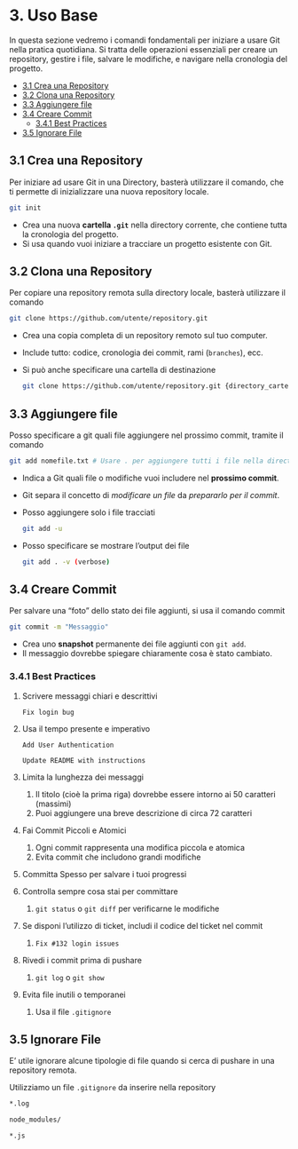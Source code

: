# 3. Uso Base

In questa sezione vedremo i comandi fondamentali per iniziare a usare Git nella pratica quotidiana. Si tratta delle operazioni essenziali per creare un repository, gestire i file, salvare le modifiche, e navigare nella cronologia del progetto.


- [3.1 Crea una Repository](#31-crea-una-repository)
- [3.2 Clona una Repository](#32-clona-una-repository)
- [3.3 Aggiungere file](#33-aggiungere-file)
- [3.4 Creare Commit](#34-creare-commit)
  - [3.4.1 Best Practices](#341-best-practices)
- [3.5 Ignorare File](#35-ignorare-file)


## 3.1 Crea una Repository

Per iniziare ad usare Git in una Directory, basterà utilizzare il comando, che ti permette di inizializzare una nuova repository locale.

```bash
git init
```

- Crea una nuova **cartella `.git`** nella directory corrente, che contiene tutta la cronologia del progetto.
- Si usa quando vuoi iniziare a tracciare un progetto esistente con Git.



## 3.2 Clona una Repository

Per copiare una repository remota sulla directory locale, basterà utilizzare il comando 

```bash
git clone https://github.com/utente/repository.git
```

- Crea una copia completa di un repository remoto sul tuo computer.
- Include tutto: codice, cronologia dei commit, rami (`branches`), ecc.
- Si può anche specificare una cartella di destinazione
    
    ```bash
    git clone https://github.com/utente/repository.git {directory_cartella}
    ```
    

## 3.3 Aggiungere file

Posso specificare a git quali file aggiungere nel prossimo commit, tramite il comando 

```bash
git add nomefile.txt # Usare . per aggiungere tutti i file nella directory
```

- Indica a Git quali file o modifiche vuoi includere nel **prossimo commit**.
- Git separa il concetto di *modificare un file* da *prepararlo per il commit*.
- Posso aggiungere solo i file tracciati
    
    ```bash
    git add -u
    ```
    
- Posso specificare se mostrare l’output dei file
    
    ```bash
    git add . -v (verbose)
    ```
    


## 3.4 Creare Commit

Per salvare una “foto” dello stato dei file aggiunti, si usa il comando commit

```bash
git commit -m "Messaggio"
```

- Crea uno **snapshot** permanente dei file aggiunti con `git add`.
- Il messaggio dovrebbe spiegare chiaramente cosa è stato cambiato.

### 3.4.1 Best Practices

1. Scrivere messaggi chiari e descrittivi 
    
    `Fix login bug` 
    
2. Usa il tempo presente e imperativo
    
    `Add User Authentication` 
    
    `Update README with instructions`
    
3. Limita la lunghezza dei messaggi 
    1. Il titolo (cioè la prima riga) dovrebbe essere intorno ai 50 caratteri (massimi)
    2. Puoi aggiungere una breve descrizione di circa 72 caratteri
4. Fai Commit Piccoli e Atomici
    1. Ogni commit rappresenta una modifica piccola e atomica
    2. Evita commit che includono grandi modifiche
5. Committa Spesso per salvare i tuoi progressi
6. Controlla sempre cosa stai per committare
    1. `git status` o `git diff` per verificarne le modifiche
7. Se disponi l’utilizzo di ticket, includi il codice del ticket nel commit
    1. `Fix #132 login issues` 
8. Rivedi i commit prima di pushare
    1. `git log` o `git show`
9. Evita file inutili o temporanei
    1. Usa il file `.gitignore` 


## 3.5 Ignorare File

E’ utile ignorare alcune tipologie di file quando si cerca di pushare in una repository remota.

Utilizziamo un file `.gitignore` da inserire nella repository

```bash
*.log

node_modules/

*.js
```